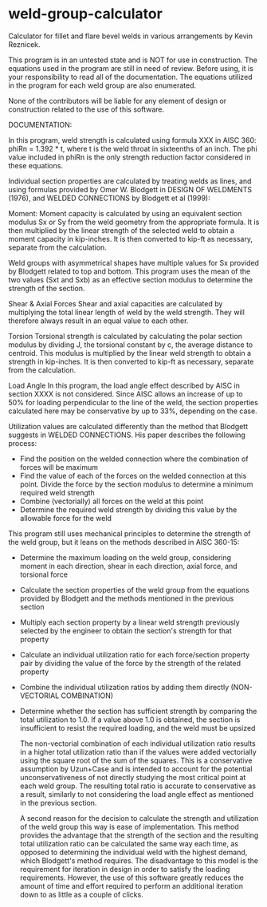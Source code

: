 # weld-group-calculator
Calculator for fillet and flare bevel welds in various arrangements by Kevin Reznicek.

This program is in an untested state and is NOT for use in construction. 
The equations used in the program are still in need of review. Before using, it is your responsibility to read all of the documentation. The equations utilized in the program for each weld group are also enumerated.

None of the contributors will be liable for any element of design 
or construction related to the use of this software.


DOCUMENTATION: 

In this program, weld strength is calculated using formula XXX in AISC 360:
phiRn = 1.392 * t, where t is the weld throat in sixteenths of an inch. 
The phi value included in phiRn is the only strength reduction factor considered in these equations.

Individual section properties are calculated by treating welds as lines, and using formulas provided by Omer W. Blodgett in DESIGN OF WELDMENTS (1976), and WELDED CONNECTIONS by Blodgett et al (1999):

Moment:
Moment capacity is calculated by using an equivalent section modulus Sx or Sy from the weld geometry from the appropriate formula. It is then multiplied by the linear strength of the selected weld to obtain a moment capacity in kip-inches. It is then converted to kip-ft as necessary, separate from the calculation.

Weld groups with asymmetrical shapes have multiple values for Sx provided by Blodgett related to top and bottom. This program uses the mean of the two values (Sxt and Sxb) as an effective section modulus to determine the strength of the section.

Shear & Axial Forces
Shear and axial capacities are calculated by multiplying the total linear length of weld by the weld strength. They will therefore always result in an equal value to each other.

Torsion
Torsional strength is calculated by calculating the polar section modulus by dividing J, the torsional constant by c, the average distance to centroid. This modulus is multiplied by the linear weld strength to obtain a strength in kip-inches. It is then converted to kip-ft as necessary, separate from the calculation.

Load Angle
In this program, the load angle effect described by AISC in section XXXX is not considered. Since AISC allows an increase of up to 50% for loading perpendicular to the line of the weld, the section properties calculated here may be conservative by up to 33%, depending on the case.

Utilization values are calculated differently than the method that Blodgett suggests in WELDED CONNECTIONS. His paper describes the following process:
- Find the position on the welded connection where the combination of forces will be maximum
- Find the value of each of the forces on the welded connection at this point. Divide the force by the section modulus to determine a minimum required weld strength
- Combine (vectorially) all forces on the weld at this point
- Determine the required weld strength by dividing this value by the allowable force for the weld

This program still uses mechanical principles to determine the strength of the weld group, but it leans on the methods described in AISC 360-15:
- Determine the maximum loading on the weld group, considering moment in each direction, shear in each direction, axial force, and torsional force
- Calculate the section properties of the weld group from the equations provided by Blodgett and the methods mentioned in the previous section
- Multiply each section property by a linear weld strength previously selected by the engineer to obtain the section's strength for that property
- Calculate an individual utilization ratio for each force/section property pair by dividing the value of the force by the strength of the related property
- Combine the individual utilization ratios by adding them directly (NON-VECTORIAL COMBINATION)
- Determine whether the section has sufficient strength by comparing the total utilization to 1.0. If a value above 1.0 is obtained, the section is insufficient to resist the required loading, and the weld must be upsized

    The non-vectorial combination of each individual utilization ratio results in a higher total utilization ratio than if the values were added vectorially using the square root of the sum of the squares. This is a conservative assumption by Uzun+Case and is intended to account for the potential unconservativeness of not directly studying the most critical point at each weld group. The resulting total ratio is accurate to conservative as a result, similarly to not considering the load angle effect as mentioned in the previous section.

    A second reason for the decision to calculate the strength and utilization of the weld group this way is ease of implementation. This method provides the advantage that the strength of the section and the resulting total utilization ratio can be calculated the same way each time, as opposed to determining the individual weld with the highest demand, which Blodgett's method requires. The disadvantage to this model is the requirement for iteration in design in order to satisfy the loading requirements. However, the use of this software greatly reduces the amount of time and effort required to perform an additional iteration down to as little as a couple of clicks. 
